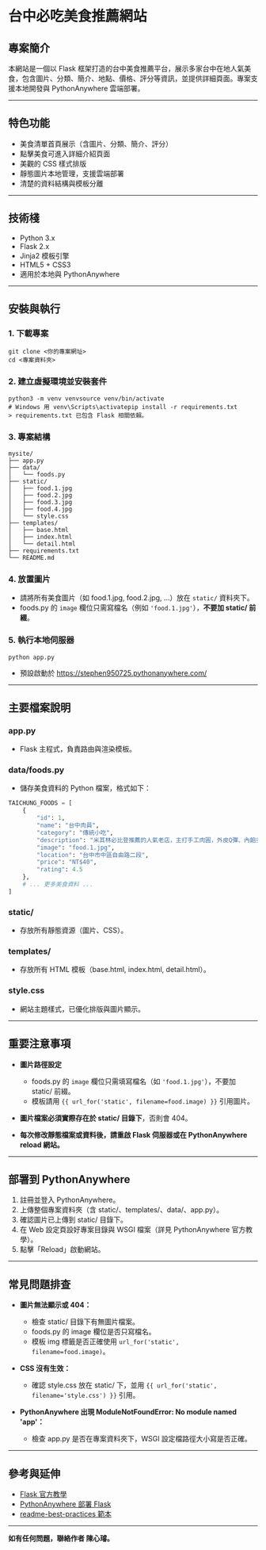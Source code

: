 # 台中必吃美食推薦網站

## 專案簡介

本網站是一個以 Flask 框架打造的台中美食推薦平台，展示多家台中在地人氣美食，包含圖片、分類、簡介、地點、價格、評分等資訊，並提供詳細頁面。專案支援本地開發與 PythonAnywhere 雲端部署。

---

## 特色功能

- 美食清單首頁展示（含圖片、分類、簡介、評分）
- 點擊美食可進入詳細介紹頁面
- 美觀的 CSS 樣式排版
- 靜態圖片本地管理，支援雲端部署
- 清楚的資料結構與模板分離

---

## 技術棧

- Python 3.x
- Flask 2.x
- Jinja2 模板引擎
- HTML5 + CSS3
- 適用於本地與 PythonAnywhere

---

## 安裝與執行

### 1. 下載專案
```
git clone <你的專案網址>
cd <專案資料夾>
```

### 2. 建立虛擬環境並安裝套件

```
python3 -m venv venvsource venv/bin/activate  
# Windows 用 venv\Scripts\activatepip install -r requirements.txt
> requirements.txt 已包含 Flask 相關依賴。
```

### 3. 專案結構

```
mysite/
├── app.py
├── data/
│   └── foods.py
├── static/
│   ├── food.1.jpg
│   ├── food.2.jpg
│   ├── food.3.jpg
│   ├── food.4.jpg
│   └── style.css
├── templates/
│   ├── base.html
│   ├── index.html
│   └── detail.html
├── requirements.txt
└── README.md
```

### 4. 放置圖片

- 請將所有美食圖片（如 food.1.jpg, food.2.jpg, ...）放在 `static/` 資料夾下。
- foods.py 的 `image` 欄位只需寫檔名（例如 `'food.1.jpg'`），**不要加 static/ 前綴**。

### 5. 執行本地伺服器

```
python app.py
```
- 預設啟動於 https://stephen950725.pythonanywhere.com/

---

## 主要檔案說明

### app.py

- Flask 主程式，負責路由與渲染模板。

### data/foods.py

- 儲存美食資料的 Python 檔案，格式如下：
```python
TAICHUNG_FOODS = [
    {
        "id": 1,
        "name": "台中肉員",
        "category": "傳統小吃",
        "description": "米其林必比登推薦的人氣老店，主打手工肉圓，外皮Q彈、內餡多汁。",
        "image": "food.1.jpg",
        "location": "台中市中區自由路二段",
        "price": "NT$40",
        "rating": 4.5
    },
    # ... 更多美食資料 ...
]
```

### static/

- 存放所有靜態資源（圖片、CSS）。

### templates/

- 存放所有 HTML 模板（base.html, index.html, detail.html）。

### style.css

- 網站主題樣式，已優化排版與圖片顯示。

---

## 重要注意事項

- **圖片路徑設定**  
  - foods.py 的 `image` 欄位只需填寫檔名（如 `'food.1.jpg'`），不要加 static/ 前綴。
  - 模板請用 `{{ url_for('static', filename=food.image) }}` 引用圖片。

- **圖片檔案必須實際存在於 static/ 目錄下**，否則會 404。

- **每次修改靜態檔案或資料後，請重啟 Flask 伺服器或在 PythonAnywhere reload 網站。**

---

## 部署到 PythonAnywhere

1. 註冊並登入 PythonAnywhere。
2. 上傳整個專案資料夾（含 static/、templates/、data/、app.py）。
3. 確認圖片已上傳到 static/ 目錄下。
4. 在 Web 設定頁設好專案目錄與 WSGI 檔案（詳見 PythonAnywhere 官方教學）。
5. 點擊「Reload」啟動網站。

---

## 常見問題排查

- **圖片無法顯示或 404：**
  - 檢查 static/ 目錄下有無圖片檔案。
  - foods.py 的 image 欄位是否只寫檔名。
  - 模板 img 標籤是否正確使用 `url_for('static', filename=food.image)`。

- **CSS 沒有生效：**
  - 確認 style.css 放在 static/ 下，並用 `{{ url_for('static', filename='style.css') }}` 引用。

- **PythonAnywhere 出現 ModuleNotFoundError: No module named 'app'：**
  - 檢查 app.py 是否在專案資料夾下，WSGI 設定檔路徑大小寫是否正確。

---

## 參考與延伸

- [Flask 官方教學](https://flask.palletsprojects.com/)
- [PythonAnywhere 部署 Flask](https://help.pythonanywhere.com/pages/Flask/)
- [readme-best-practices 範本](https://github.com/jehna/readme-best-practices)

---


**如有任何問題，聯絡作者 陳心璿。**


